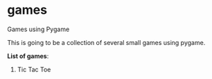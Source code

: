 # games
Games using Pygame

This is going to be a collection of several small games using pygame.

**List of games**:
1. Tic Tac Toe
